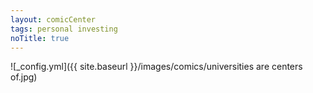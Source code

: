 ```yaml
---
layout: comicCenter
tags: personal investing
noTitle: true
---
```


![_config.yml]({{ site.baseurl }}/images/comics/universities are centers of.jpg)
